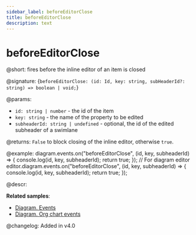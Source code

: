 ```yaml
---
sidebar_label: beforeEditorClose
title: beforeEditorClose
description: text
---
```


# beforeEditorClose

@short: fires before the inline editor of an item is closed

@signature: {`beforeEditorClose: (id: Id, key: string, subHeaderId?: string) => boolean | void;`}

@params:
- `id: string | number` - the id of the item
- `key: string` - the name of the property to be edited
- `subheaderId: string | undefined` - optional, the id of the edited subheader of a swimlane

@returns:
`False` to block closing of the inline editor, otherwise `true`.

@example:
diagram.events.on("beforeEditorClose", (id, key, subheaderId) => {
    console.log(id, key, subheaderId);
    return true;
});
// For diagram editor
editor.diagram.events.on("beforeEditorClose", (id, key, subheaderId) => {
    console.log(id, key, subheaderId);
    return true;
});

@descr:

**Related samples**:
- [Diagram. Events](https://snippet.dhtmlx.com/7h2hgb3g)
- [Diagram. Org chart events](https://snippet.dhtmlx.com/l38pct7c)

@changelog:
Added in v4.0
